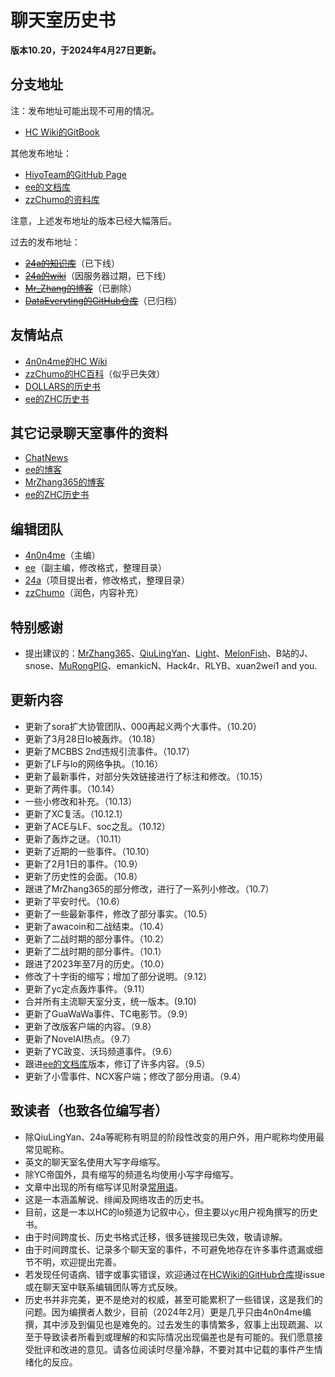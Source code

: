 # 聊天室历史书

**版本10.20，于2024年4月27日更新。**

## 分支地址

注：发布地址可能出现不可用的情况。

- [HC Wiki的GitBook](https://hcwiki.gitbook.io/history/)

其他发布地址：
- [HiyoTeam的GitHub Page](https://hiyoteam.github.io/ChatroomHistoryBook/)
- [ee的文档库](https://book.paperee.guru/#聊天室历史书)
- [zzChumo的资料库](https://zzcm.fun/book.html)

注意，上述发布地址的版本已经大幅落后。

过去的发布地址：

- ~~[24a的知识库](https://docs.thz.cool/#/chatroom-history-book)~~（已下线）
- ~~[24a的wiki](https://wiki.thz.cool/index.php?title=聊天室历史书)~~（因服务器过期，已下线）
- ~~[Mr\_Zhang的博客](https://mrzhang365.github.io/2022/09/07/聊天室历史书/)~~（已删除）
- ~~[DataEveryting的GitHub仓库](https://githubfast.com/DataeverythingTeam/ChatroomHistoryBook)~~（已归档）

## 友情站点

- [4n0n4me的HC Wiki](https://hcwiki.fourohfour.link/)
- [zzChumo的HC百科](https://zzcm.fun/wiki/)（似乎已失效）
- [DOLLARS的历史书](https://drrr.wiki/事件)
- [ee的ZHC历史书](https://book.paperee.guru/#一个一个历史书)

## 其它记录聊天室事件的资料

- [ChatNews](https://chatnews.thz.cool)
- [ee的博客](https://paperee.guru)
- [MrZhang365的博客](https://blog.zhangsoft.link/)
- [ee的ZHC历史书](https://book.paperee.guru/#一个一个历史书)

## 编辑团队

- [4n0n4me](https://www.pillows.net.eu.org/)（主编）
- [ee](https://paperee.tk)（副主编，修改格式，整理目录）
- [24a](https://thz.cool/)（项目提出者，修改格式，整理目录）
- [zzChumo](https://zzcm.fun/)（润色，内容补充）

## 特别感谢

- 提出建议的：[MrZhang365](https://blog.zhangsoft.link/)、[QiuLingYan](https://qiu-lingyan.github.io/1)、[Light](https://gitee.com/BirdingLight)、[MelonFish](https://xq.kzw.ink/)、B站的J、snose、[MuRongPIG](https://githubfast.com/MuRongPIG)、emankicN、Hack4r、RLYB、xuan2wei1 and you.

## 更新内容

- 更新了sora扩大协管团队、000再起义两个大事件。（10.20）
- 更新了3月28日lo被轰炸。（10.18）
- 更新了MCBBS 2nd违规引流事件。（10.17）
- 更新了LF与lo的网络争执。（10.16）
- 更新了最新事件，对部分失效链接进行了标注和修改。（10.15）
- 更新了两件事。（10.14）
- 一些小修改和补充。（10.13）
- 更新了XC复活。（10.12.1）
- 更新了ACE与LF、soc之乱。（10.12）
- 更新了轰炸之谜。（10.11）
- 更新了近期的一些事件。（10.10）
- 更新了2月1日的事件。（10.9）
- 更新了历史性的会面。（10.8）
- 跟进了MrZhang365的部分修改，进行了一系列小修改。（10.7）
- 更新了平安时代。（10.6）
- 更新了一些最新事件，修改了部分事实。（10.5）
- 更新了awacoin和二战结束。（10.4）
- 更新了二战时期的部分事件。（10.2）
- 更新了二战时期的部分事件。（10.1）
- 跟进了2023年至7月的历史。（10.0）
- 修改了十字街的缩写；增加了部分说明。（9.12）
- 更新了yc定点轰炸事件。（9.11）
- 合并所有主流聊天室分支，统一版本。(9.10)
- 更新了GuaWaWa事件、TC电影节。（9.9）
- 更新了改版客户端的内容。（9.8）
- 更新了NovelAI热点。（9.7）
- 更新了YC政变、沃玛频道事件。（9.6）
- 跟进[ee的文档库](http://book.paperee.guru/#/chatroom-history-book/)版本，修订了许多内容。（9.5）
- 更新了小雪事件、NCX客户端；修改了部分用语。（9.4）

## 致读者（也致各位编写者）

- 除QiuLingYan、24a等昵称有明显的阶段性改变的用户外，用户昵称均使用最常见昵称。
- 英文的聊天室名使用大写字母缩写。
- 除YC帝国外，具有缩写的频道名均使用小写字母缩写。
- 文章中出现的所有缩写详见附录[常用语](#常用语)。
- 这是一本涵盖解说、绯闻及网络攻击的历史书。
- 目前，这是一本以HC的lo频道为记叙中心，但主要以yc用户视角撰写的历史书。
- 由于时间跨度长、历史书格式迁移，很多链接现已失效，敬请谅解。
- 由于时间跨度长、记录多个聊天室的事件，不可避免地存在许多事件遗漏或细节不明，欢迎提出完善。
- 若发现任何语病、错字或事实错误，欢迎通过在[HCWiki的GitHub仓库](https://github.com/HCWiki/history)提issue或在聊天室中联系编辑团队等方式反映。
- 历史书并非完美，更不是绝对的权威，甚至可能累积了一些错误，这是我们的问题。因为编撰者人数少，目前（2024年2月）更是几乎只由4n0n4me编撰，其中涉及到偏见也是难免的。过去发生的事情繁多，叙事上出现疏漏、以至于导致读者所看到或理解的和实际情况出现偏差也是有可能的。我们愿意接受批评和改进的意见。请各位阅读时尽量冷静，不要对其中记载的事件产生情绪化的反应。
